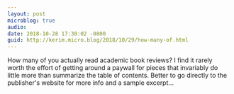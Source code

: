 ```yaml
---
layout: post
microblog: true
audio: 
date: 2018-10-28 17:30:02 -0800
guid: http://kerim.micro.blog/2018/10/29/how-many-of.html
---
```

How many of you actually read academic book reviews? I find it rarely worth the effort of getting around a paywall for pieces that invariably do little more than summarize the table of contents. Better to go directly to the publisher's website for more info and a sample excerpt…
